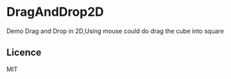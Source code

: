 # DragAndDrop2D


Demo Drag and Drop in 2D,Using mouse could do drag the cube into square


Licence
---
MIT
